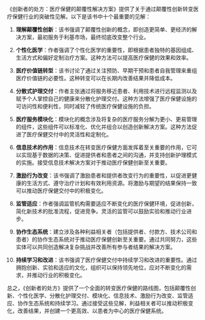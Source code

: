 《创新者的处方：医疗保健的颠覆性解决方案》提供了关于通过颠覆性创新转变医疗保健行业的突破性见解。以下是该书中十个最重要的见解：

1. **理解颠覆性创新**：该书强调了颠覆性创新的概念，即创造更简单、更经济的解决方案，最初服务于利基市场，最终彻底改变整个行业。

2. **个性化医学**：作者强调了个性化医学的重要性，即根据患者独特的基因组成、生活方式和偏好定制治疗方案。这种方法可以提高医疗保健的效果和效率。

3. **医疗价值链转型**：该书讨论了通过关注预防、早期干预和患者自我管理来重组医疗价值链的必要性。这种转变可以在长期内改善结果并降低成本。

4. **分散式护理交付**：作者主张通过将服务移近患者、利用技术进行远程监测以及赋予个人掌控自己的健康来分散化护理交付。这种方法增强了医疗保健设施的可访问性和便利性，同时减轻了传统医疗保健设施的负担。

5. **医疗服务模块化**：模块化的概念涉及将复杂的医疗服务分解为更小、更易管理的组件，这些组件可以标准化、优化并组合以创造创新解决方案。这种方法促进了医疗保健交付中的灵活性和定制化。

6. **信息技术的作用**：信息技术在转变医疗保健方面发挥着至关重要的作用，它可以实现基于数据的决策、促进提供者和患者之间的沟通，并支持创新护理模式的实施。接受信息技术解决方案对于推动医疗保健创新至关重要。

7. **激励行为改变**：该书强调了激励患者和提供者改变行为的重要性，以促进更健康的生活方式、遵守治疗计划和有效利用资源。将激励与期望的结果保持一致可以推动医疗保健交付中的积极变化。

8. **监管适应**：作者强调监管机构需要适应不断变化的医疗保健环境，促进创新，简化新技术的批准流程，促进竞争。灵活的监管可以鼓励实验和推动行业进步。

9. **协作生态系统**：建立涉及各种利益相关者（包括提供者、付款方、技术公司和患者）的协作生态系统对于推动医疗保健创新至关重要。通过共同努力，这些实体可以共同创造解决复杂挑战并改善所有参与者结果的解决方案。

10. **持续学习和改进**：该书强调了医疗保健交付中持续学习和改进的重要性。通过拥抱创新、实验和适应的文化，组织可以保持领先地位，应对不断变化的需求，并推动行业的积极变化。

总之，《创新者的处方》提供了一个全面的转变医疗保健的路线图，包括颠覆性创新、个性化医学、分散化护理交付、模块化、信息技术、激励行为改变、监管适应、协作生态系统和持续学习。通过接受这些见解，利益相关者可以推动积极变化，改善结果，并创建一个更高效、以患者为中心的医疗保健系统。